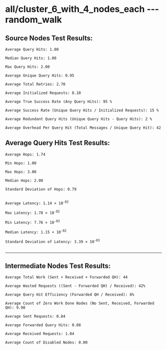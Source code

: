 # all/cluster_6_with_4_nodes_each --- random_walk
## Source Nodes Test Results:
	Average Query Hits: 1.00

	Median Query Hits: 1.00

	Max Query Hits: 2.00

	Average Unique Query Hits: 0.95

	Average Total Retries: 2.70

	Average Initialized Requests: 8.10

	Average True Success Rate (Any Query Hits): 95 %

	Average Success Rate (Unique Query Hits / Initialized Requests): 15 %

	Average Redundant Query Hits (Unique Query Hits - Query Hits): 2 %

	Average Overhead Per Query Hit (Total Messages / Unique Query Hit): 42



## Average Query Hits Test Results:
<pre><code>Average Hops: 1.74

Min Hops: 1.00

Max Hops: 3.00

Median Hops: 2.00

Standard Deviation of Hops: 0.79


Average Latency: 1.14 × 10<sup>-02</sup>

Max Latency: 1.78 × 10<sup>-02</sup>

Min Latency: 7.76 × 10<sup>-03</sup>

Median Latency: 1.15 × 10<sup>-02</sup>

Standard Deviation of Latency: 3.39 × 10<sup>-03</sup>

</code></pre>

---------------------------------------------
## Intermediate Nodes Test Results:

	Average Total Work (Sent + Received + Forwarded QH): 44

	Average Wasted Requests ((Sent - Forwarded QH) / Received): 42%

	Average Query Hit Efficiency (Forwarded QH / Received): 6%

	Average Count of Zero Work Done Nodes (No Sent, Received, Forwarded QH): 9.90

	Average Sent Requests: 0.84

	Average Forwarded Query Hits: 0.08

	Average Received Requests: 1.04

	Average Count of Disabled Nodes: 0.00

